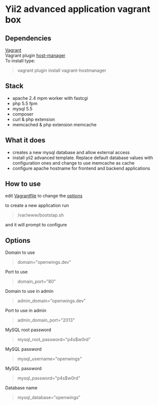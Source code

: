 
# Yii2 advanced application vagrant box
  
## Dependencies
[Vagrant](http://www.vagrantup.com/)  
Vagrant plugin [host-manager](https://github.com/smdahlen/vagrant-hostmanager )  
To install type:  
> vagrant plugin install vagrant-hostmanager  

## Stack  
+ apache 2.4 mpm worker with fastcgi  
+ php 5.5 fpm  
+ mysql 5.5  
+ composer  
+ curl & php extension  
+ memcached & php extension memcache  

## What it does
+ creates a new mysql database and allow external access   
+ install yii2 advanced template. Replace default database values with configuration ones and change to use memcache as cache  
+ configure apache hostname for frontend and backend applications   

## How to use

edit [Vagrantfile](https://github.com/gusnips/vagrant-yii2/blob/master/Vagrantfile) to change the [options](#options)   

to create a new application run   
>/var/www/bootstap.sh  

and it will prompt to configure   

## Options

Domain to use  
>domain="openwings.dev"   

Port to use  
>domain_port="80"  

Domain to use in admin  
>admin_domain="openwings.dev"  

Port to use in admin  
>admin_domain_port="2013"  

MySQL root password  
> mysql_root_password="p4s$w0rd"  

MySQL password
>mysql_username="openwings"   

MySQL password
>mysql_password="p4s$w0rd"  

Database name  
>mysql_database="openwings"  
